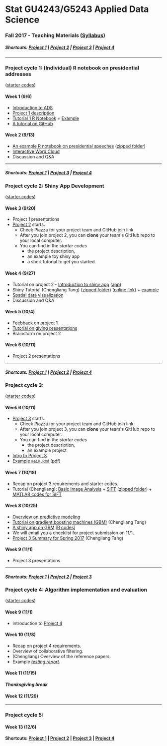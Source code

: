 # Stat GU4243/G5243 Applied Data Science
### Fall 2017 - Teaching Materials ([Syllabus](CourseInfo/G5243_Fall_2017_ADS.md))

##### Shortcuts: [Project 1](#project-cycle-1-individual-r-notebook-on-presidential-addresses) | [Project 2](#project-cycle-2-shiny-app-development) | [Project 3](#project-cycle-3-predictive-modeling) | [Project 4](#project-cycle-4-algorithm-implementation-and-evaluation)
----
### Project cycle 1: (Individual) R notebook on presidential addresses 
([starter codes](/Projects_StarterCodes/Project1-RNotebook))
#### Week 1 (9/6)
+ [Introduction to ADS](Tutorials/wk1-Intro.pdf)
+ [Project 1 description](Projects_StarterCodes/Project1-RNotebook/doc/Proj1_desc.md)
+ [Tutorial 1 R Notebook](https://cdn.rawgit.com/TZstatsADS/ADS_Teaching/04f772cb/Tutorials/tutorial_rnotebook.html) + [Example](https://github.com/TZstatsADS/Fall2016-proj1-grp7)
+ [A tutorial on GitHub](Tutorials/wk1-GitHub_simplified)

#### Week 2 (9/13)
+ [An example R notebook on presidential speeches](Tutorials/wk2-TextMining) ([zipped folder](Tutorials/wk2-TextMining.zip))
+ [Interactive Word Cloud](Tutorials/wk2-TextMining/doc/InteractiveWordCloud.Rmd)
+ Discussion and Q&A

----
##### Shortcuts: [Project 1](#project-cycle-1-individual-r-notebook-on-presidential-addresses) | [Project 3](#project-cycle-3-predictive-modeling) | [Project 4](#project-cycle-4-algorithm-implementation-and-evaluation)

### Project cycle 2: Shiny App Development
([starter codes](/Projects_StarterCodes/Project2_OpenData))
#### Week 3 (9/20)
+ Project 1 presentations
+ [Project 2](Projects_StarterCodes/Project2_OpenData/doc/project2_desc.md) starts.
  + Check Piazza for your project team and GitHub join link.
  + After you join project 2, you can **clone** your team's GitHub repo to your local computer. 
  + You can find in the *starter codes* 
    + the project description, 
    + an example toy shiny app 
    + a short tutorial to get you started.

#### Week 4 (9/27)
+ Tutorial on project 2 - [Introduction to shiny app](https://cdn.rawgit.com/TZstatsADS/ADS_Teaching/2551e1df/Projects_startercodes/Project2_OpenData/doc/Tutorial2.html) ([app](Projects_StarterCodes/Project2_OpenData/app/))
+ Shiny Tutorial (Chengliang Tang) ([zipped folder](https://github.com/TZstatsADS/ADS_Teaching/blob/master/Tutorials/wk4-Shiny_tutorial.zip)) ([online link](https://chengliangtang.shinyapps.io/shiny_tutorial_2017fall/)) + [example](https://github.com/TZstatsADS/ADS_Teaching/blob/master/Tutorials/wk4-shiny-example.zip)
+ [Spatial data visualization](Tutorials/wk4-DataVis.pdf)
+ Discussion and Q&A

#### Week 5 (10/4)
+ Feebback on project 1
+ [Tutorial on giving presentations](https://github.com/TZstatsADS/ADS_Teaching/blob/master/Tutorials/MakingPresentation.pdf)
+ Brainstorm on project 2

#### Week 6 (10/11)
+ Project 2 presentations

----
##### Shortcuts: [Project 1](#project-cycle-1-individual-r-notebook-on-presidential-addresses) | [Project 2](#project-cycle-2-shiny-app-development) | [Project 4](#project-cycle-4-algorithm-implementation-and-evaluation)

### Project cycle 3: 
([starter codes](Projects_StarterCodes/Project3_PoodleKFC))

#### Week 6 (10/11)
+ [Project 3](Projects_StarterCodes/Project3_PoodleKFC/doc/project3_desc.md) starts.
  + Check Piazza for your project team and GitHub join link.
  + After you join project 3, you can **clone** your team's GitHub repo to your local computer. 
  + You can find in the *starter codes* 
    + the project description, 
    + an example project 
+ [Intro to Project 3](Tutorials/wk6-Project_evaluation.pdf) 
+ [Example `main.Rmd`](Projects_StarterCodes/Project3_PoodleKFC/doc/main.Rmd) ([pdf](Projects_StarterCodes/Project3_PoodleKFC/doc/main.pdf))

#### Week 7 (10/18)
+ Recap on project 3 requirements and starter codes.
+ Tutorial (Chengliang): [Basic Image Analysis](https://cdn.rawgit.com/TZstatsADS/ADS_Teaching/eda5671a/Tutorials/wk7-Image%20Analysis/EBImage/image_analysis.html) + [SIFT](https://cdn.rawgit.com/TZstatsADS/ADS_Teaching/17cda16a/Tutorials/wk7-Image%20Analysis/EBImage%26SIFT/advanced_image_analysis.html) ([zipped folder](/Tutorials/wk7-Image%20Analysis.zip)) + [MATLAB codes for SIFT](https://github.com/TZstatsADS/ADS_Teaching/blob/master/Tutorials/wk7-Image%20Analysis/MATLAB_sift.zip)

#### Week 8 (10/25)
+ [Overview on predictive modeling](Tutorials/wk8-TutorialModelSelection.pdf)
+ [Tutorial on gradient boosting machines (GBM)](Tutorials/wk8-GBM_tutorial.pdf) (Chengliang Tang)
+ [A shiny app on GBM](https://tz33cu.shinyapps.io/Tutorial7-GBM/) [[R codes](https://github.com/tz33cu/Data-Science-with-R/tree/master/Tutorials/Tutorial7-GBM)]
+ We will email you a checklist for project submission on 11/1.
+ [Project 3 Summary for Spring 2017](https://cdn.rawgit.com/TZstatsADS/ADS_Teaching/a8d4e965/Tutorials/wk13-proj3Summary/project3_summary.html) (Chengliang Tang)

#### Week 9 (11/1) 
+ Project 3 presentations

----
##### Shortcuts: [Project 1](#project-cycle-1-individual-r-notebook-on-presidential-addresses) | [Project 2](#project-cycle-2-shiny-app-development) | [Project 3](#project-cycle-3-predictive-modeling) 

### Project cycle 4: Algorithm implementation and evaluation
([starter codes](Projects_StarterCodes/Project4_CollaborativeFiltering))
#### Week 9 (11/1)
+ Introduction to [Project 4](Projects_StarterCodes/Project4_CollaborativeFiltering/doc/project4_desc.md)

#### Week 10 (11/8)
+ Recap on project 4 requirements.
+ Overview of collaborative filtering.
+ (Chengliang) Overview of the reference papers.
+ Example [*testing report*](Projects_StarterCodes/Project4_CollaborativeFiltering/doc/main.pdf).

#### Week 11 (11/15)

#### *Thanksgiving break*

#### Week 12 (11/29)

----
### Project cycle 5: 

#### Week 13 (12/6)

#### Shortcuts: [Project 1](#project-cycle-1-individual-r-notebook-on-presidential-addresses) | [Project 2](#project-cycle-2-shiny-app-development) | [Project 3](#project-cycle-3-predictive-modeling) | [Project 4](#project-cycle-4-algorithm-implementation-and-evaluation)

